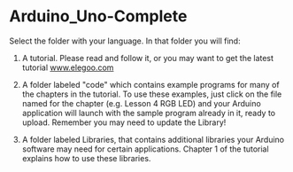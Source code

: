 # Arduino_Uno-Complete

Select the folder with your language.  In that folder you will find:

1. A tutorial.  Please read and follow it, or you may want to get the latest tutorial www.elegoo.com

2. A folder labeled "code" which contains example programs for many of the chapters in the tutorial.  To use these examples, just click on the file named for the chapter (e.g. Lesson 4 RGB LED) and your Arduino application will launch with the sample program already in it, ready to upload.  Remember you may need to update the Library!

3. A folder labeled Libraries, that contains additional libraries your Arduino software may need for certain applications.  Chapter 1 of the tutorial explains how to use these libraries.
